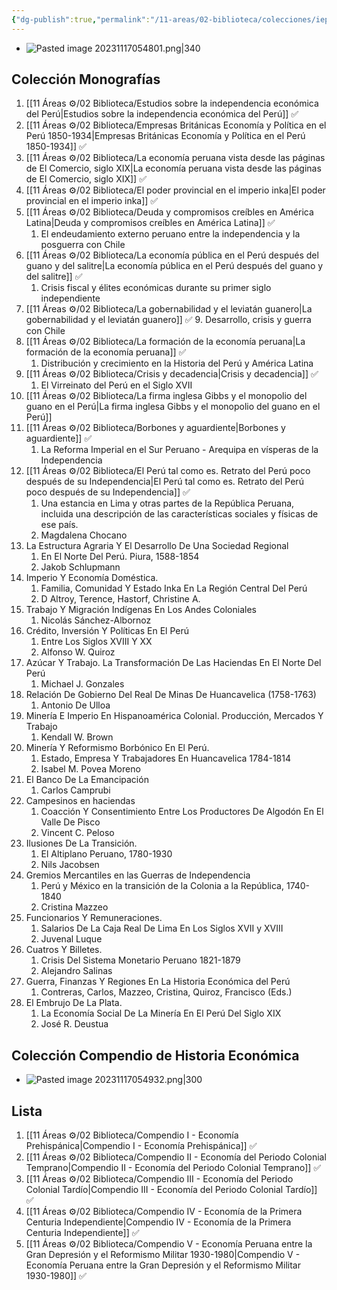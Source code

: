 ```yaml
---
{"dg-publish":true,"permalink":"/11-areas/02-biblioteca/colecciones/iep-historia-economica/","noteIcon":""}
---
```



- ![Pasted image 20231117054801.png|340](/img/user/10%20Entrada%20%F0%9F%9B%92/%F0%9F%92%BE%20Adjuntos/Pasted%20image%2020231117054801.png)
## Colección Monografías
1. [[11 Áreas ⚙/02 Biblioteca/Estudios sobre la independencia económica del Perú\|Estudios sobre la independencia económica del Perú]] ✅
2. [[11 Áreas ⚙/02 Biblioteca/Empresas Británicas Economía y Política en el Perú 1850-1934\|Empresas Británicas Economía y Política en el Perú 1850-1934]] ✅
3. [[11 Áreas ⚙/02 Biblioteca/La economía peruana vista desde las páginas de El Comercio, siglo XIX\|La economía peruana vista desde las páginas de El Comercio, siglo XIX]] ✅
4. [[11 Áreas ⚙/02 Biblioteca/El poder provincial en el imperio inka\|El poder provincial en el imperio inka]] ✅
5. [[11 Áreas ⚙/02 Biblioteca/Deuda y compromisos creíbles en América Latina\|Deuda y compromisos creíbles en América Latina]] ✅
	1. El endeudamiento externo peruano entre la independencia y la posguerra con Chile
6. [[11 Áreas ⚙/02 Biblioteca/La economía pública en el Perú después del guano y del salitre\|La economía pública en el Perú después del guano y del salitre]] ✅
	1. Crisis fiscal y élites económicas durante su primer siglo independiente 
7. [[11 Áreas ⚙/02 Biblioteca/La gobernabilidad y el leviatán guanero\|La gobernabilidad y el leviatán guanero]] ✅
	9. Desarrollo, crisis y guerra con Chile
8. [[11 Áreas ⚙/02 Biblioteca/La formación de la economía peruana\|La formación de la economía peruana]] ✅
	1. Distribución y crecimiento en la Historia del Perú y América Latina 
9. [[11 Áreas ⚙/02 Biblioteca/Crisis y decadencia\|Crisis y decadencia]] ✅
	1. El Virreinato del Perú en el Siglo XVII 
10. [[11 Áreas ⚙/02 Biblioteca/La firma inglesa Gibbs y el monopolio del guano en el Perú\|La firma inglesa Gibbs y el monopolio del guano en el Perú]]
11. [[11 Áreas ⚙/02 Biblioteca/Borbones y aguardiente\|Borbones y aguardiente]] ✅
	1. La Reforma Imperial en el Sur Peruano - Arequipa en vísperas de la Independencia 
12. [[11 Áreas ⚙/02 Biblioteca/El Perú tal como es. Retrato del Perú poco después de su Independencia\|El Perú tal como es. Retrato del Perú poco después de su Independencia]] ✅
	1. Una estancia en Lima y otras partes de la República Peruana, incluida una descripción de las características sociales y físicas de ese país.
	2. Magdalena Chocano
13. La Estructura Agraria Y El Desarrollo De Una Sociedad Regional
	1. En El Norte Del Perú. Piura, 1588-1854 
	2. Jakob Schlupmann
14. Imperio Y Economía Doméstica. 
	1. Familia, Comunidad Y Estado Inka En La Región Central Del Perú
	2. D Altroy, Terence, Hastorf, Christine A.
15. Trabajo Y Migración Indígenas En Los Andes Coloniales 
	1. Nicolás Sánchez-Albornoz 
16. Crédito, Inversión Y Políticas En El Perú 
	1. Entre Los Siglos XVIII Y XX 
	2. Alfonso W. Quiroz
17. Azúcar Y Trabajo. La Transformación De Las Haciendas En El Norte Del Perú
	1. Michael J. Gonzales
18. Relación De Gobierno Del Real De Minas De Huancavelica (1758-1763) 
	1. Antonio De Ulloa
19. Minería E Imperio En Hispanoamérica Colonial. Producción, Mercados Y Trabajo 
	1. Kendall W. Brown
20. Minería Y Reformismo Borbónico En El Perú. 
	1. Estado, Empresa Y Trabajadores En Huancavelica 1784-1814 
	2. Isabel M. Povea Moreno
21. El Banco De La Emancipación 
	1. Carlos Camprubi
22. Campesinos en haciendas
	1. Coacción Y Consentimiento Entre Los Productores De Algodón En El Valle De Pisco 
	2. Vincent C. Peloso
23. Ilusiones De La Transición. 
	1. El Altiplano Peruano, 1780-1930 
	2. Nils Jacobsen
24. Gremios Mercantiles en las Guerras de Independencia 
	1. Perú y México en la transición de la Colonia a la República, 1740-1840 
	2. Cristina Mazzeo
25. Funcionarios Y Remuneraciones. 
	1. Salarios De La Caja Real De Lima En Los Siglos XVII y XVIII 
	2. Juvenal Luque
26. Cuatros Y Billetes. 
	1. Crisis Del Sistema Monetario Peruano 1821-1879
	2. Alejandro Salinas
27. Guerra, Finanzas Y Regiones En La Historia Económica del Perú 
	1. Contreras, Carlos, Mazzeo, Cristina, Quiroz, Francisco (Eds.)
28. El Embrujo De La Plata. 
	1. La Economía Social De La Minería En El Perú Del Siglo XIX 
	2. José R. Deustua
## Colección Compendio de Historia Económica
- ![Pasted image 20231117054932.png|300](/img/user/10%20Entrada%20%F0%9F%9B%92/%F0%9F%92%BE%20Adjuntos/Pasted%20image%2020231117054932.png)
## Lista
1. [[11 Áreas ⚙/02 Biblioteca/Compendio I - Economía Prehispánica\|Compendio I - Economía Prehispánica]] ✅
2. [[11 Áreas ⚙/02 Biblioteca/Compendio II - Economía del Periodo Colonial Temprano\|Compendio II - Economía del Periodo Colonial Temprano]] ✅
3. [[11 Áreas ⚙/02 Biblioteca/Compendio III - Economía del Periodo Colonial Tardío\|Compendio III - Economía del Periodo Colonial Tardío]] ✅
4. [[11 Áreas ⚙/02 Biblioteca/Compendio IV - Economía de la Primera Centuria Independiente\|Compendio IV - Economía de la Primera Centuria Independiente]] ✅
5. [[11 Áreas ⚙/02 Biblioteca/Compendio V - Economía Peruana entre la Gran Depresión y el Reformismo Militar 1930-1980\|Compendio V - Economía Peruana entre la Gran Depresión y el Reformismo Militar 1930-1980]] ✅
